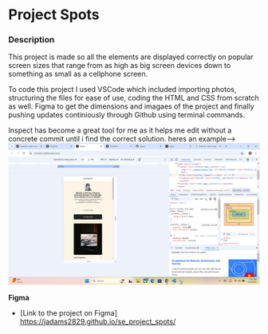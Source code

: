 # Project Spots

### Description

This project is made so all the elements are displayed correctly on popular screen sizes that range from as high as big screen devices down to something as small as a cellphone screen.

To code this project I used VSCode which included importing photos, structuring the files for ease of use, coding the HTML and CSS from scratch as well. Figma to get the dimensions and imagaes of the project and finally pushing updates continiously through Github using terminal commands.

Inspect has become a great tool for me as it helps me edit without a concrete commit until i find the correct solution.
heres an example--> ![alt text](image.png)

**Figma**

- [Link to the project on Figma] https://jadams2829.github.io/se_project_spots/
